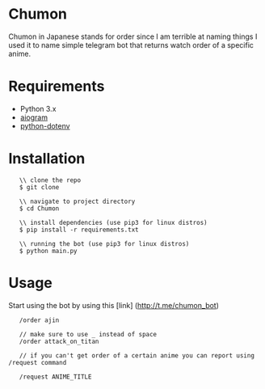 # Chumon

Chumon in Japanese stands for order since I am terrible at naming things I used it to name simple telegram bot that returns watch order of a specific anime.

# Requirements

- Python 3.x
- [aiogram](https://pypi.org/project/aiogram/)
- [python-dotenv](https://pypi.org/project/python-dotenv/)

# Installation 

```console
   \\ clone the repo
   $ git clone 

   \\ navigate to project directory
   $ cd Chumon

   \\ install dependencies (use pip3 for linux distros)
   $ pip install -r requirements.txt

   \\ running the bot (use pip3 for linux distros)
   $ python main.py
```

# Usage
 
  Start using the bot by using this [link] (http://t.me/chumon_bot)

  ```console
     /order ajin

     // make sure to use _ instead of space
     /order attack_on_titan

     // if you can't get order of a certain anime you can report using /request command

     /request ANIME_TITLE
  ```



  